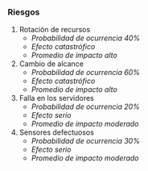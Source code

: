 ### Riesgos

1. Rotación de recursos
	*  *Probabilidad de ocurrencia 40%*
	*  *Efecto catastrófico*
	*  *Promedio de impacto alto*
2. Cambio de alcance
	*  *Probabilidad de ocurrencia 60%*
	*  *Efecto catastrófico*
	*  *Promedio de impacto alto*
3. Falla en los servidores
	*  *Probabilidad de ocurrencia 20%*
	*  *Efecto serio*
	*  *Promedio de impacto moderado*
4. Sensores defectuosos
	*  *Probabilidad de ocurrencia 30%*
	*  *Efecto serio*
	*  *Promedio de impacto moderado*